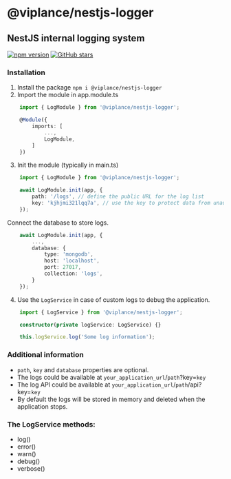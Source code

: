 # @viplance/nestjs-logger
## NestJS internal logging system

[![npm version](https://img.shields.io/npm/v/@viplance/nestjs-logger.svg?style=flat-square)](https://www.npmjs.com/package/@viplance/nestjs-logger)
[![GitHub stars](https://img.shields.io/github/stars/viplance/nestjs-logger.svg?style=social)](https://github.com/viplance/nestjs-logger)

### Installation
1. Install the package `npm i @viplance/nestjs-logger`<br />
2. Import the module in app.module.ts<br />
```typescript
    import { LogModule } from '@viplance/nestjs-logger';

    @Module({
        imports: [
            ...,
            LogModule,
        ]
    })
```

3. Init the module (typically in main.ts)<br />

```typescript
    import { LogModule } from '@viplance/nestjs-logger';

    await LogModule.init(app, {
        path: '/logs', // define the public URL for the log list
        key: 'kjhjmi321lqq7a', // use the key to protect data from unauthorized access
    });
```

Connect the database to store logs.

```typescript
    await LogModule.init(app, {
        ...,
        database: {
            type: 'mongodb',
            host: 'localhost',
            port: 27017,
            collection: 'logs',
        }
    });
```

4. Use the `LogService` in case of custom logs to debug the application.<br />
```typescript
    import { LogService } from '@viplance/nestjs-logger';

    constructor(private logService: LogService) {}

    this.logService.log('Some log information');
```


### Additional information

- `path`, `key` and `database` properties are optional.
- The logs could be available at `your_application_url`/`path`?key=`key`
- The log API could be available at `your_application_url`/`path`/api?key=`key`
- By default the logs will be stored in memory and deleted when the application stops.<br />


### The LogService methods:
- log()
- error()
- warn()
- debug()
- verbose()
